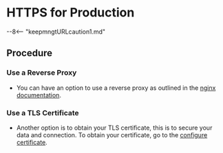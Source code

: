 # HTTPS for Production

--8<-- "keepmngtURLcaution1.md"

## Procedure

### Use a Reverse Proxy
* You can have an option to use a reverse proxy as outlined in the [nginx documentation](../../howto/web/httpsproxy.md). 
 
### Use a TLS Certificate
* Another option is to obtain your TLS certificate, this is to secure your data and connection. To obtain your certificate, go to the [configure certificate](../../howto/IdP/configuringCertificates.md). 










